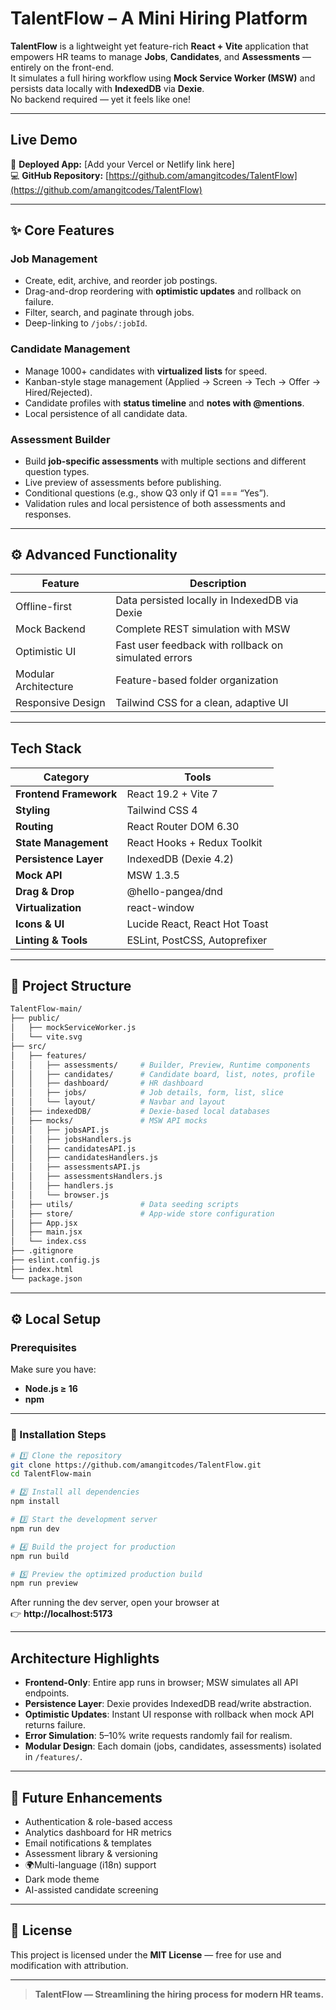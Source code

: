 #  TalentFlow – A Mini Hiring Platform

**TalentFlow** is a lightweight yet feature-rich **React + Vite** application that empowers HR teams to manage **Jobs**, **Candidates**, and **Assessments** — entirely on the front-end.  
It simulates a full hiring workflow using **Mock Service Worker (MSW)** and persists data locally with **IndexedDB** via **Dexie**.  
No backend required — yet it feels like one!

---

##  Live Demo

🔗 **Deployed App:** [Add your Vercel or Netlify link here]  
💻 **GitHub Repository:** [https://github.com/amangitcodes/TalentFlow](https://github.com/amangitcodes/TalentFlow)

---

## ✨ Core Features

###  Job Management
- Create, edit, archive, and reorder job postings.  
- Drag-and-drop reordering with **optimistic updates** and rollback on failure.  
- Filter, search, and paginate through jobs.  
- Deep-linking to `/jobs/:jobId`.

###  Candidate Management
- Manage 1000+ candidates with **virtualized lists** for speed.  
- Kanban-style stage management (Applied → Screen → Tech → Offer → Hired/Rejected).  
- Candidate profiles with **status timeline** and **notes with @mentions**.  
- Local persistence of all candidate data.

###  Assessment Builder
- Build **job-specific assessments** with multiple sections and different question types.  
- Live preview of assessments before publishing.  
- Conditional questions (e.g., show Q3 only if Q1 === “Yes”).  
- Validation rules and local persistence of both assessments and responses.

---

## ⚙️ Advanced Functionality

| Feature | Description |
|----------|-------------|
|  Offline-first | Data persisted locally in IndexedDB via Dexie |
|  Mock Backend | Complete REST simulation with MSW |
|  Optimistic UI | Fast user feedback with rollback on simulated errors |
|  Modular Architecture | Feature-based folder organization |
|  Responsive Design | Tailwind CSS for a clean, adaptive UI |


---

##  Tech Stack

| Category | Tools |
|-----------|-------|
| **Frontend Framework** | React 19.2 + Vite 7 |
| **Styling** | Tailwind CSS 4 |
| **Routing** | React Router DOM 6.30 |
| **State Management** | React Hooks + Redux Toolkit |
| **Persistence Layer** | IndexedDB (Dexie 4.2) |
| **Mock API** | MSW 1.3.5 |
| **Drag & Drop** | @hello-pangea/dnd |
| **Virtualization** | react-window |
| **Icons & UI** | Lucide React, React Hot Toast |
| **Linting & Tools** | ESLint, PostCSS, Autoprefixer |

---

## 📁 Project Structure

```bash
TalentFlow-main/
├── public/
│   ├── mockServiceWorker.js
│   └── vite.svg
├── src/
│   ├── features/
│   │   ├── assessments/     # Builder, Preview, Runtime components
│   │   ├── candidates/      # Candidate board, list, notes, profile
│   │   ├── dashboard/       # HR dashboard
│   │   ├── jobs/            # Job details, form, list, slice
│   │   └── layout/          # Navbar and layout
│   ├── indexedDB/           # Dexie-based local databases
│   ├── mocks/               # MSW API mocks
│   │   ├── jobsAPI.js
│   │   ├── jobsHandlers.js
│   │   ├── candidatesAPI.js
│   │   ├── candidatesHandlers.js
│   │   ├── assessmentsAPI.js
│   │   ├── assessmentsHandlers.js
│   │   ├── handlers.js
│   │   └── browser.js
│   ├── utils/               # Data seeding scripts
│   ├── store/               # App-wide store configuration
│   ├── App.jsx
│   ├── main.jsx
│   └── index.css
├── .gitignore
├── eslint.config.js
├── index.html
└── package.json
```

---

## ⚙️ Local Setup

###  Prerequisites
Make sure you have:
- **Node.js ≥ 16**
- **npm** 

---

### 🔧 Installation Steps

```bash
# 1️⃣ Clone the repository
git clone https://github.com/amangitcodes/TalentFlow.git
cd TalentFlow-main

# 2️⃣ Install all dependencies
npm install

# 3️⃣ Start the development server
npm run dev

# 4️⃣ Build the project for production
npm run build

# 5️⃣ Preview the optimized production build
npm run preview
```

After running the dev server, open your browser at  
👉 **http://localhost:5173**


---

##  Architecture Highlights

- **Frontend-Only**: Entire app runs in browser; MSW simulates all API endpoints.  
- **Persistence Layer**: Dexie provides IndexedDB read/write abstraction.  
- **Optimistic Updates**: Instant UI response with rollback when mock API returns failure.  
- **Error Simulation**: 5–10% write requests randomly fail for realism.  
- **Modular Design**: Each domain (jobs, candidates, assessments) isolated in `/features/`.

---

## 🔮 Future Enhancements
-  Authentication & role-based access  
-  Analytics dashboard for HR metrics  
-  Email notifications & templates  
-  Assessment library & versioning  
- 🌍Multi-language (i18n) support  
-  Dark mode theme  
-  AI-assisted candidate screening  


---

## 📝 License
This project is licensed under the **MIT License** — free for use and modification with attribution.

---

> **TalentFlow — Streamlining the hiring process for modern HR teams.**
